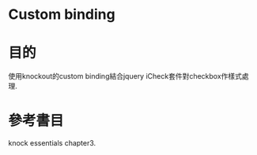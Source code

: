 Custom binding
===

# 目的
使用knockout的custom binding結合jquery iCheck套件對checkbox作樣式處理.

# 參考書目
knock essentials chapter3.


